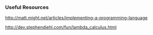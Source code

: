 ### Useful Resources

http://matt.might.net/articles/implementing-a-programming-language

http://dev.stephendiehl.com/fun/lambda_calculus.html
